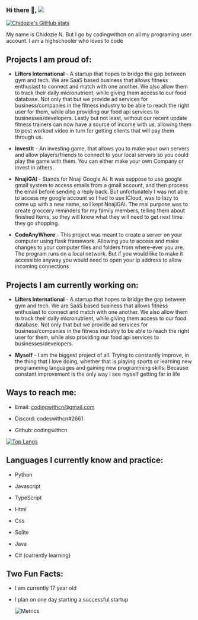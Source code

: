 ### Hi there 👋, ![](https://visitor-badge.glitch.me/badge?page_id=codingwithcn.codingwithcn)

[![Chidozie's GitHub stats](https://github-readme-stats.vercel.app/api?username=codingwithcn&show_icons=true&theme=dark)](https://github.com/anuraghazra/github-readme-stats)

  My name is Chidozie N. But I go by codingwithcn on all my programing user account. I am a highschooler who loves to code
  
  __Projects I am proud of__:
  -
  - __Lifters International__ - A startup that hopes to bridge the gap between gym and tech. We are SaaS based business that allows fitness enthusiast to connect and match with one another. We also allow them to track their daily micronutrient, while giving them access to our food database. Not only that but we provide ad services for business/companies in the fitness industry to be able to reach the right user for them, while also providing our food api services to businesses/developers. Lastly but not least, without our recent update fitness trainers can now have a source of income with us, allowing them to post workout video in turn for getting clients that will pay them through us.
  
  - __InvestIt__ - An investing game, that allows you to make your own servers and allow players/friends to connect to your local servers so you could play the game with them. You can either make your own Company or invest in others.


  - __NnajiGAI__ - Stands for Nnaji Google Ai. It was suppose to use google gmail system to access emails from a gmail account, and then process the email before sending a reply back. But unfortunately I was not able to access my google account so I had to use ICloud, was to lazy to come up with a new name, so I kept NnajiGAI. The real purpose was to create groccery reminders for my family members, telling them about finished items, so they will know what they will need to get next time they go shopping.


  - __CodeAnyWhere__ - This project was meant to create a server on your computer using flask framework. Allowing you to access and make changes to your computer files and folders from where-ever you are. The program runs on a local network. But if you would like to make it accessible anyway you would need to open your ip address to allow incoming connections
  
  __Projects I am currently working on__:
  -
  - __Lifters International__ - A startup that hopes to bridge the gap between gym and tech. We are SaaS based business that allows fitness enthusiast to connect and match with one another. We also allow them to track their daily micronutrient, while giving them access to our food database. Not only that but we provide ad services for business/companies in the fitness industry to be able to reach the right user for them, while also providing our food api services to businesses/developers.

  - __Myself__ - I am the biggest project of all. Trying to constantly improve, in the thing that I love doing, whether that is playing sports or learning new programming languages and gaining new programming skills. Because constant improvement is the only way I see myself getting far in life

  __Ways to reach me__:
  -
  - Email: codingwithcn@gmail.com

  - Discord: codeswithcn#2661

  - Github: codingwithcn


 [![Top Langs](https://github-readme-stats.vercel.app/api/top-langs/?username=codingwithcn&layout=compact&theme=dracula&hide=html,css)](https://github.com/anuraghazra/github-readme-stats)
 
 __Languages I currently know and practice__:
 -
 - Python

 - Javascript

 - TypeScript

 - Html

 - Css

 - Sqlite

 - Java

 - C# (currently learning)

__Two Fun Facts__:
-
- I am currently 17 year old

- I plan on one day starting a successful startup


  ![Metrics](https://metrics.lecoq.io/codingwithcn?template=classic&base.header=0&base.activity=0&base.community=0&base.repositories=0&base.metadata=0&isocalendar=1&stars=1&isocalendar.duration=half-year&stars.limit=4&config.timezone=Asia%2FCalcutta)
<!--
**codingwithcn/codingwithcn** is a ✨ _special_ ✨ repository because its `README.md` (this file) appears on your GitHub profile.

Here are some ideas to get you started:

- 🔭 I’m currently working on ...
- 🌱 I’m currently learning ...
- 👯 I’m looking to collaborate on ...
- 🤔 I’m looking for help with ...
- 💬 Ask me about ...
- 📫 How to reach me: ...
- 😄 Pronouns: ...
- ⚡ Fun fact: ...
-->
